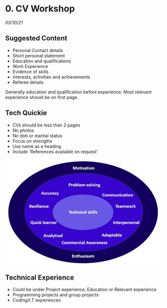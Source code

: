 # 0. CV Workshop
_03/10/21_

## Suggested Content
- Personal Contact details
- Short personal statement
- Education and qualifications
- Work Experience
- Evidence of skills
- Interests, activities and achievements
- Referee details

Generally education and qualification before experience. 
Most relevant experience should be on first page.

## Tech Quickie
- CVs should be less than 2 pages
- No photos 
- No dob or marital status
- Focus on strengths
- Use name as a heading
- Include 'References available on request' 

![20221003102650.png](../_resources/20221003102650.png)

## Technical Experience
- Could be under Project experience, Education or Relevant experience
- Programming projects and group projects
- Coding/I.T experiences
